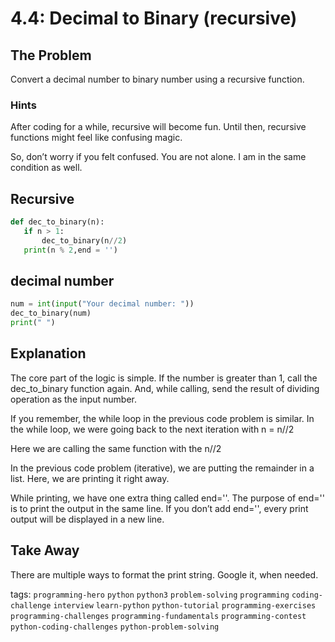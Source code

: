 # 4.4: Decimal to Binary (recursive) 

## The Problem
Convert a decimal number to binary number using a recursive function. 
###  Hints 
After coding for a while, recursive will become fun. Until then, recursive functions might feel like confusing magic. 

So, don’t worry if you felt confused. You are not alone. I am in the same condition as well.

## Recursive
```python
def dec_to_binary(n):
   if n > 1:
       dec_to_binary(n//2)
   print(n % 2,end = '')
```

## decimal number
```python
num = int(input("Your decimal number: "))
dec_to_binary(num)
print(" ")
```



## Explanation
The core part of the logic is simple. If the number is greater than 1, call the dec_to_binary function again. And, while calling, send the result of dividing operation as the input number. 

If you remember, the while loop in the previous code problem is similar. In the while loop, we were going back to the next iteration with n = n//2

Here we are calling the same function with the n//2

In the previous code problem (iterative), we are putting the remainder in a list. Here, we are printing it right away. 

While printing, we have one extra thing called end=''. 
The purpose of end='' is to print the output in the same line. If you don’t add end='', every print output will be displayed in a new line. 


## Take Away
There are multiple ways to format the print string. Google it, when needed.






tags:  `programming-hero`  `python`  `python3`  `problem-solving`  `programming`  `coding-challenge`  `interview`  `learn-python`  `python-tutorial`  `programming-exercises`  `programming-challenges`  `programming-fundamentals`  `programming-contest`  `python-coding-challenges`  `python-problem-solving`
